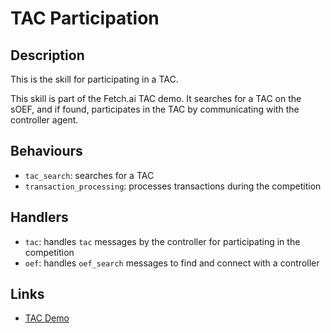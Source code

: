# TAC Participation

## Description

This is the skill for participating in a TAC.

This skill is part of the Fetch.ai TAC demo. It searches for a TAC on the sOEF, and if found, participates in the TAC by communicating with the controller agent.

## Behaviours

- `tac_search`: searches for a TAC 
- `transaction_processing`: processes transactions during the competition

## Handlers

- `tac`: handles `tac` messages by the controller for participating in the competition
- `oef`: handles `oef_search` messages to find and connect with a controller

## Links

- <a href="https://docs.fetch.ai/aea/tac-skills-contract/" target="_blank">TAC Demo</a>
